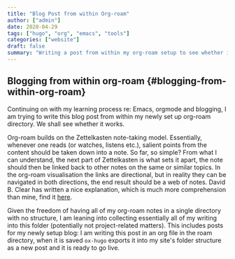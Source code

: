 ```yaml
---
title: "Blog Post from within Org-roam"
author: ["admin"]
date: 2020-04-29
tags: ["hugo", "org", "emacs", "tools"]
categories: ["website"]
draft: false
summary: "Writing a post from within my org-roam setup to see whether it works."
---
```


## Blogging from within org-roam {#blogging-from-within-org-roam}

Continuing on with my learning process re: Emacs, orgmode and blogging, I am trying to write this blog post from within my newly set up org-roam directory. We shall see whether it works.

Org-roam builds on the Zettelkasten note-taking model. Essentially, whenever one reads (or watches, listens etc.), salient points from the content should be taken down into a note. So far, so simple? From what I can understand, the next part of Zettelkasten is what sets it apart, the note should then be linked back to other notes on the same or similar topics. In the org-roam visualisation the links are directional, but in reality they can be navigated in both directions, the end result should be a web of notes. David B. Clear has written a nice explanation, which is much more comprehension than mine, find it [here](https://writingcooperative.com/zettelkasten-how-one-german-scholar-was-so-freakishly-productive-997e4e0ca125).

Given the freedom of having all of my org-roam notes in a single directory with no structure, I am leaning into collecting essentially all of my writing into this folder (potentially not project-related matters). This includes posts for my newly setup blog: I am writing this post in an org file in the roam directory, when it is saved `ox-hugo` exports it into my site's folder structure as a new post and it is ready to go live.

